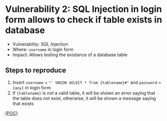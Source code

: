 # Vulnerability 2: SQL Injection in login form allows to check if table exists in database

- Vulnerability: SQL Injection
- Where: `username` in login form
- Impact: Allows testing the existance of a database table

## Steps to reproduce

1. Insert `username` = `"' UNION SELECT * from {tablename}#"` and `password` = `{any}` in login form
2. If `{tablename}` is not a valid table, it will be shown an error saying that the table does not exist, otherwise, it will be shown a message saying that exists

[(POC)](login_2.py)

